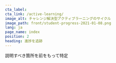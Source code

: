 ```yaml
---
cta_label:
cta_link: /active-learning/
image_alt: チャレンジ解決型アクティブラーニングのサイクル
image_path: front/student-progress-2021-01-08.png
lang: ja
page_name: index
position: 2
heading: 進捗を追跡
---
```


説明すべき箇所を前をもって特定
